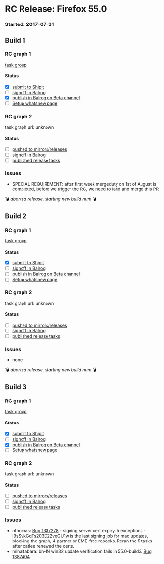 # RC Release: Firefox 55.0

### Started: 2017-07-31

## Build 1

### RC graph 1
[task group](https://tools.taskcluster.net/push-inspector/#/0rKw_NbcTjKuroEEWveJmg)

#### Status
- [x] [submit to Shipit](https://wiki.mozilla.org/Release:Release_Automation_on_Mercurial:Starting_a_Release#Submit_to_Ship_It)
- [ ] [signoff in Balrog](../how-tos/relpro.md#3-signoffs)
- [x] [publish in Balrog on Beta channel](../how-tos/relpro.md#3-publish-release)
- [ ] [Setup whatsnew page](https://wiki.mozilla.org/Release:Release_Automation_on_Mercurial:Updates_through_Shipping#Set-up_whatsnew_page)

### RC graph 2
task graph url: unknown

#### Status
- [ ] [pushed to mirrors/releases](../how-tos/relpro.md#2-push-to-releases-dir-mirrors)
- [ ] [signoff in Balrog](../how-tos/relpro.md#3-signoffs)
- [ ] [published release tasks](../how-tos/relpro.md#4-publish-release)

### Issues
- SPECIAL REQUIREMENT: after first week mergeduty on 1st of August is completed, before we trigger the RC, we need to land and merge this [PR](https://github.com/mozilla-releng/releasetasks/pull/247)

:bomb: _aborted release. starting new build num_ :bomb:

## Build 2

### RC graph 1
[task group](https://tools.taskcluster.net/push-inspector/#/66UUzZdpQ5-Xflty8oFCrA)

#### Status
- [x] [submit to Shipit](https://wiki.mozilla.org/Release:Release_Automation_on_Mercurial:Starting_a_Release#Submit_to_Ship_It)
- [ ] [signoff in Balrog](../how-tos/relpro.md#3-signoffs)
- [ ] [publish in Balrog on Beta channel](../how-tos/relpro.md#3-publish-release)
- [ ] [Setup whatsnew page](https://wiki.mozilla.org/Release:Release_Automation_on_Mercurial:Updates_through_Shipping#Set-up_whatsnew_page)

### RC graph 2
task graph url: unknown

#### Status
- [ ] [pushed to mirrors/releases](../how-tos/relpro.md#2-push-to-releases-dir-mirrors)
- [ ] [signoff in Balrog](../how-tos/relpro.md#3-signoffs)
- [ ] [published release tasks](../how-tos/relpro.md#4-publish-release)

### Issues
- none

:bomb: _aborted release. starting new build num_ :bomb:

## Build 3

### RC graph 1
[task group](https://tools.taskcluster.net/push-inspector/#/wdkFdzfETlCApV8HXWXvxg)

#### Status
- [x] [submit to Shipit](https://wiki.mozilla.org/Release:Release_Automation_on_Mercurial:Starting_a_Release#Submit_to_Ship_It)
- [ ] [signoff in Balrog](../how-tos/relpro.md#3-signoffs)
- [x] [publish in Balrog on Beta channel](../how-tos/relpro.md#3-publish-release)
- [ ] [Setup whatsnew page](https://wiki.mozilla.org/Release:Release_Automation_on_Mercurial:Updates_through_Shipping#Set-up_whatsnew_page)

### RC graph 2
task graph url: unknown

#### Status
- [ ] [pushed to mirrors/releases](../how-tos/relpro.md#2-push-to-releases-dir-mirrors)
- [ ] [signoff in Balrog](../how-tos/relpro.md#3-signoffs)
- [ ] [published release tasks](../how-tos/relpro.md#4-publish-release)

### Issues
- nthomas: [Bug 1387278](https://bugzil.la/1387278) - signing server cert expiry. 5 exceptions - i9sSvkGqTs203D22veGU1w is the last signing job for mac updates, blocking the graph; 4 partner or EME-free repacks. Reran the 5 tasks after catlee renewed the certs.
- mihaitabara: bn-IN win32 update verification fails in 55.0-build3. [Bug 1387404](https://bugzil.la/1387404)


